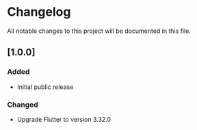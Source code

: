# Changelog

All notable changes to this project will be documented in this file.

## [1.0.0]

### Added
- Initial public release

### Changed
- Upgrade Flutter to version 3.32.0
